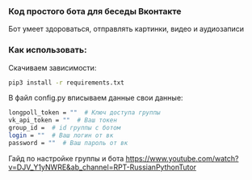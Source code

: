 ### Код простого бота для беседы Вконтакте
Бот умеет здороваться, отправлять картинки, видео и аудиозаписи

### Как использовать:

Скачиваем зависимости:
```bash
pip3 install -r requirements.txt
```
В файл config.py вписываем данные свои данные:
```bash
longpoll_token = ""  # Ключ доступа группы
vk_api_token = ""  # Ваш токен
group_id =  # id группы с ботом
login = ""  # Ваш логин от вк
password = ""  # Ваш пароль от вк
```
Гайд по настройке группы и бота
https://www.youtube.com/watch?v=DJV_Y1yNWRE&ab_channel=RPT-RussianPythonTutor